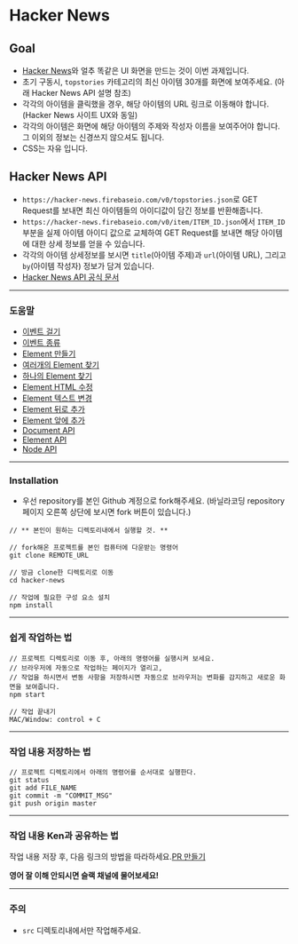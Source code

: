 # Hacker News

## Goal

- [Hacker News](https://news.ycombinator.com/)와 얼추 똑같은 UI 화면을 만드는 것이 이번 과제입니다.
- 초기 구동시, `topstories` 카테고리의 최신 아이템 30개를 화면에 보여주세요. (아래 Hacker News API 설명 참조)
- 각각의 아이템을 클릭했을 경우, 해당 아이템의 URL 링크로 이동해야 합니다. (Hacker News 사이트 UX와 동일)
- 각각의 아이템은 화면에 해당 아이템의 주제와 작성자 이름을 보여주어야 합니다. 그 이외의 정보는 신경쓰지 않으셔도 됩니다.
- CSS는 자유 입니다.

## Hacker News API

- `https://hacker-news.firebaseio.com/v0/topstories.json`로 GET Request를 보내면 최신 아이템들의 아이디값이 담긴 정보를 반환해줍니다.
- `https://hacker-news.firebaseio.com/v0/item/ITEM_ID.json`에서 `ITEM_ID` 부분을 실제 아이템 아이디 값으로 교체하여 GET Request를 보내면 해당 아이템에 대한 상세 정보를 얻을 수 있습니다.
- 각각의 아이템 상세정보를 보시면 `title`(아이템 주제)과 `url`(아이템 URL), 그리고 `by`(아이템 작성자) 정보가 담겨 있습니다.
- [Hacker News API 공식 문서](https://github.com/HackerNews/API)

---

### 도움말

- [이벤트 걸기](https://developer.mozilla.org/ko/docs/Web/API/EventTarget/addEventListener)
- [이벤트 종류](https://developer.mozilla.org/ko/docs/Web/Reference/Events)
- [Element 만들기](https://developer.mozilla.org/ko/docs/Web/API/Document/createElement)
- [여러개의 Element 찾기](https://developer.mozilla.org/en-US/docs/Web/API/Document/querySelectorAll)
- [하나의 Element 찾기](https://developer.mozilla.org/ko/docs/Web/API/Document/querySelector)
- [Element HTML 수정](https://developer.mozilla.org/ko/docs/Web/API/Element/innerHTML)
- [Element 텍스트 변경](https://developer.mozilla.org/ko/docs/Web/API/Node/textContent)
- [Element 뒤로 추가](https://developer.mozilla.org/ko/docs/Web/API/Node/appendChild)
- [Element 앞에 추가](https://developer.mozilla.org/ko/docs/Web/API/Node/insertBefore)
- [Document API](https://developer.mozilla.org/ko/docs/Web/API/Document)
- [Element API](https://developer.mozilla.org/ko/docs/Web/API/Element)
- [Node API](https://developer.mozilla.org/ko/docs/Web/API/Node)

---

### Installation

- 우선 repository를 본인 Github 계정으로 fork해주세요. (바닐라코딩 repository 페이지 오른쪽 상단에 보시면 fork 버튼이 있습니다.)

```
// ** 본인이 원하는 디렉토리내에서 실행할 것. **

// fork해온 프로젝트를 본인 컴퓨터에 다운받는 명령어
git clone REMOTE_URL

// 방금 clone한 디렉토리로 이동
cd hacker-news

// 작업에 필요한 구성 요소 설치
npm install
```

---

### 쉽게 작업하는 법

```
// 프로젝트 디렉토리로 이동 후, 아래의 명령어를 실행시켜 보세요.
// 브라우저에 자동으로 작업하는 페이지가 열리고,
// 작업을 하시면서 변동 사항을 저장하시면 자동으로 브라우저는 변화를 감지하고 새로운 화면을 보여줍니다.
npm start

// 작업 끝내기
MAC/Window: control + C
```

---

### 작업 내용 저장하는 법

```
// 프로젝트 디렉토리에서 아래의 명령어를 순서대로 실행한다.
git status
git add FILE_NAME
git commit -m "COMMIT_MSG"
git push origin master
```

---

### 작업 내용 Ken과 공유하는 법

작업 내용 저장 후, 다음 링크의 방법을 따라하세요.[PR 만들기](https://help.github.com/articles/creating-a-pull-request-from-a-fork/)

**영어 잘 이해 안되시면 슬랙 채널에 물어보세요!**

---

### 주의

- `src` 디렉토리내에서만 작업해주세요.
